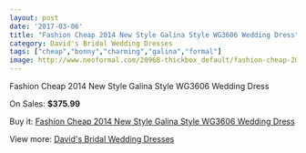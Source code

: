 ```yaml
---
layout: post
date: '2017-03-06'
title: "Fashion Cheap 2014 New Style Galina Style WG3606 Wedding Dress"
category: David's Bridal Wedding Dresses
tags: ["cheap","bonny","charming","galina","formal"]
image: http://www.neoformal.com/20968-thickbox_default/fashion-cheap-2014-new-style-galina-style-wg3606-wedding-dress.jpg
---
```

Fashion Cheap 2014 New Style Galina Style WG3606 Wedding Dress

On Sales: **$375.99**
<a href="https://www.neoformal.com/en/davids-bridal-wedding-dresses-2014/6749-fashion-cheap-2014-new-style-galina-style-wg3606-wedding-dress.html"><amp-img layout="responsive" width="600" height="600" src="//www.neoformal.com/20968-thickbox_default/fashion-cheap-2014-new-style-galina-style-wg3606-wedding-dress.jpg" alt="Fashion Cheap 2014 New Style Galina Style WG3606 Wedding Dress 0" /></a>
<a href="https://www.neoformal.com/en/davids-bridal-wedding-dresses-2014/6749-fashion-cheap-2014-new-style-galina-style-wg3606-wedding-dress.html"><amp-img layout="responsive" width="600" height="600" src="//www.neoformal.com/20969-thickbox_default/fashion-cheap-2014-new-style-galina-style-wg3606-wedding-dress.jpg" alt="Fashion Cheap 2014 New Style Galina Style WG3606 Wedding Dress 1" /></a>

Buy it: [Fashion Cheap 2014 New Style Galina Style WG3606 Wedding Dress](https://www.neoformal.com/en/davids-bridal-wedding-dresses-2014/6749-fashion-cheap-2014-new-style-galina-style-wg3606-wedding-dress.html "Fashion Cheap 2014 New Style Galina Style WG3606 Wedding Dress")

View more: [David's Bridal Wedding Dresses](https://www.neoformal.com/en/98-davids-bridal-wedding-dresses-2014 "David's Bridal Wedding Dresses")